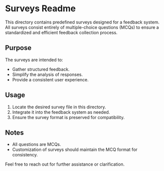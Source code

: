 # Surveys Readme

This directory contains predefined surveys designed for a feedback system. All surveys consist entirely of multiple-choice questions (MCQs) to ensure a standardized and efficient feedback collection process.

## Purpose

The surveys are intended to:

- Gather structured feedback.
- Simplify the analysis of responses.
- Provide a consistent user experience.

## Usage

1. Locate the desired survey file in this directory.
2. Integrate it into the feedback system as needed.
3. Ensure the survey format is preserved for compatibility.

## Notes

- All questions are MCQs.
- Customization of surveys should maintain the MCQ format for consistency.

Feel free to reach out for further assistance or clarification.
